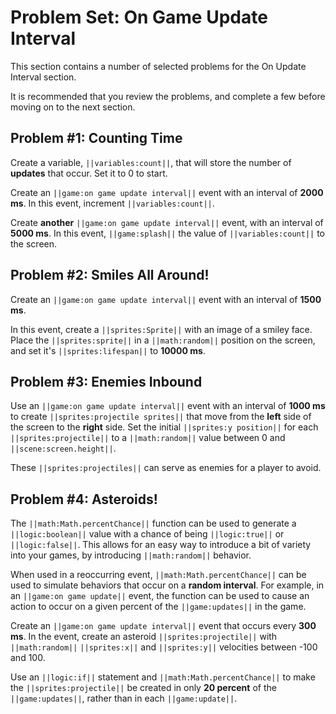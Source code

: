 # Problem Set: On Game Update Interval

This section contains a number of selected problems for the On Update Interval section.

It is recommended that you review the problems, and complete a few before
moving on to the next section.

## Problem #1: Counting Time

Create a variable, ``||variables:count||``,
that will store the number of **updates** that occur.
Set it to 0 to start.

Create an ``||game:on game update interval||`` event with an interval
of **2000 ms**.
In this event, increment ``||variables:count||``.

Create **another** ``||game:on game update interval||`` event,
with an interval of **5000 ms**.
In this event, ``||game:splash||`` the value of ``||variables:count||``
to the screen.

## Problem #2: Smiles All Around!

Create an ``||game:on game update interval||`` event with an interval
of **1500 ms**.

In this event, create a ``||sprites:Sprite||`` with an image of a smiley face.
Place the ``||sprites:sprite||`` in a ``||math:random||`` position on the screen,
and set it's ``||sprites:lifespan||`` to **10000 ms**.

## Problem #3: Enemies Inbound

Use an ``||game:on game update interval||`` event with an interval
of **1000 ms** to create ``||sprites:projectile sprites||`` that move
from the **left** side of the screen to the **right** side.
Set the initial ``||sprites:y position||`` for each ``||sprites:projectile||``
to a ``||math:random||`` value between 0 and ``||scene:screen.height||``.

These ``||sprites:projectiles||`` can serve as enemies for a player to avoid.

## Problem #4: Asteroids!

The ``||math:Math.percentChance||`` function can be used to generate a
``||logic:boolean||`` value with a chance of being ``||logic:true||`` or ``||logic:false||``.
This allows for an easy way to introduce a bit of variety into your games,
by introducing ``||math:random||`` behavior.

When used in a reoccurring event,
``||math:Math.percentChance||`` can be used to simulate behaviors that occur
on a **random interval**.
For example, in an ``||game:on game update||`` event,
the function can be used to cause an action to occur on a given percent of the
``||game:updates||`` in the game.

Create an ``||game:on game update interval||`` event that occurs every **300 ms**.
In the event, create an asteroid ``||sprites:projectile||`` with
``||math:random||`` ``||sprites:x||`` and ``||sprites:y||`` velocities between
-100 and 100.

Use an ``||logic:if||`` statement and ``||math:Math.percentChance||`` to
make the ``||sprites:projectile||`` be created in only **20 percent** of the
``||game:updates||``, rather than in each ``||game:update||``.
